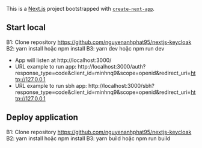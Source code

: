 This is a [Next.js](https://nextjs.org/) project bootstrapped with [`create-next-app`](https://github.com/vercel/next.js/tree/canary/packages/create-next-app).

## Start local

B1: Clone repository https://github.com/nguyenanhphat95/nextjs-keycloak
B2: yarn install hoặc npm install
B3: yarn dev hoặc npm run dev

- App will listen at http://localhost:3000/
- URL example to run app: http://localhost:3000/auth?response_type=code&client_id=minhnq9&scope=openid&redirect_uri=http://127.0.0.1
- URL example to run sbh app: http://localhost:3000/sbh?response_type=code&client_id=minhnq9&scope=openid&redirect_uri=http://127.0.0.1

## Deploy application

B1: Clone repository https://github.com/nguyenanhphat95/nextjs-keycloak
B2: yarn install hoặc npm install
B3: yarn build hoặc npm run build
